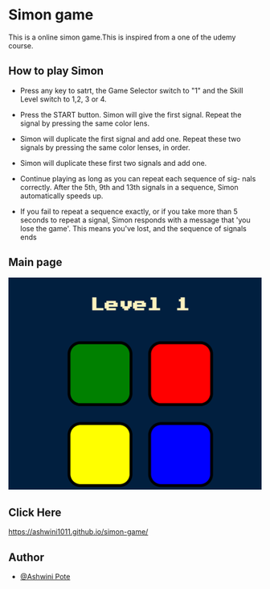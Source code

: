 
# Simon game
This is a online simon game.This is inspired from a one of the udemy course.

## How to play Simon

- Press any key to satrt, the Game Selector switch to "1" and the Skill Level switch to 1,2, 3 or 4.

- Press the START button. Simon will give the first signal. Repeat the signal by pressing the same color lens.

- Simon will duplicate the first signal and add one. Repeat these two signals by pressing the same color lenses, in order.

- Simon will duplicate these first two signals and add one.

- Continue playing as long as you can repeat each sequence of sig- nals correctly. After the 5th, 9th and 13th signals in a sequence, Simon automatically speeds up.

- If you fail to repeat a sequence exactly, or if you take more than 5 seconds to repeat a signal, Simon responds with a message that 'you lose the game'. This means you've lost, and the sequence of signals ends


## Main page

![App Screenshot](https://github.com/Ashwini1011/simon-game/blob/main/Simon%20game.png)

## Click Here
https://ashwini1011.github.io/simon-game/

## Author

- [@Ashwini Pote](https://github.com/Ashwini1011)
